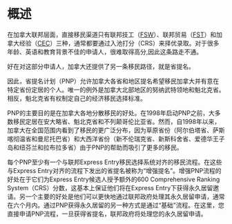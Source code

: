 # 概述

在加拿大联邦层面，直接移民渠道只有联邦技工（[FSW](https://www.canada.ca/en/immigration-refugees-citizenship/services/immigrate-canada/express-entry/eligibility/federal-skilled-workers.html)）、联邦贸易（[FST](https://www.canada.ca/en/immigration-refugees-citizenship/services/immigrate-canada/express-entry/eligibility/skilled-trades.html)）和加拿大经验（[CEC](https://www.canada.ca/en/immigration-refugees-citizenship/services/immigrate-canada/express-entry/eligibility/canadian-experience-class.html)）三种，通常都要通过入池打分（CRS）来择优录取。对于很多年龄、英语和教育背景不佳的申请人，很难取得高分,因此这条路走不通。

好在对这部分申请人，加拿大还提供了另一条移民路径，就是省提名。

因此，省提名计划（PNP）允许加拿大各省和地区提名希望移民加拿大并有意在特定省份定居的个人。唯一的例外是加拿大北部地区的努纳武特领地和魁北克省。相反，魁北克省有权制定自己的经济移民选择标准。

PNP的主要目的是在加拿大各地分散移民的好处。在1998年启动PNP之前，大多数移民定居在安大略省、魁北克省和不列颠哥伦比亚省。然而，自1998年以来，加拿大在全国范围内看到了移民的更广泛分布，因为草原省份（阿尔伯塔省、萨斯喀彻温省和曼尼托巴省）和大西洋省份（新不伦瑞克省、新斯科舍省、爱德华王子岛和纽芬兰和拉布拉多省）由于PNP的帮助而吸引了更多的移民。

每个PNP至少有一个与联邦Express Entry移民选择系统对齐的移民流程。在这些与Express Entry对齐的流程下发出的省提名被称为“增强提名”。增强PNP流程的好处在于它们为Express Entry候选人授予额外的600 Comprehensive Ranking System（CRS）分数，这基本上保证他们将在Express Entry下获得永久居留邀请。另一个主要的好处是他们可以更快地通过联邦政府处理其永久居留申请，通常在六个月内。通过PNP获得永久居留的另一种方式是通过“基础”流程。在这里，您直接申请PNP流程，一旦获得省提名，联邦政府将处理您的永久居留申请。